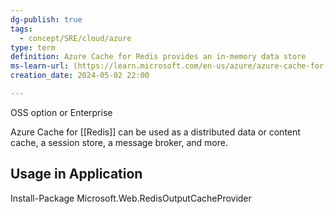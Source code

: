 ```yaml
---
dg-publish: true
tags:
  - concept/SRE/cloud/azure
type: term
definition: Azure Cache for Redis provides an in-memory data store
ms-learn-url: (https://learn.microsoft.com/en-us/azure/azure-cache-for-redis/cache-overview)
creation_date: 2024-05-02 22:00

---
```




OSS option or Enterprise

Azure Cache for [[Redis]] can be used as a distributed data or content cache, a session store, a message broker, and more.

## Usage in Application

Install-Package Microsoft.Web.RedisOutputCacheProvider

